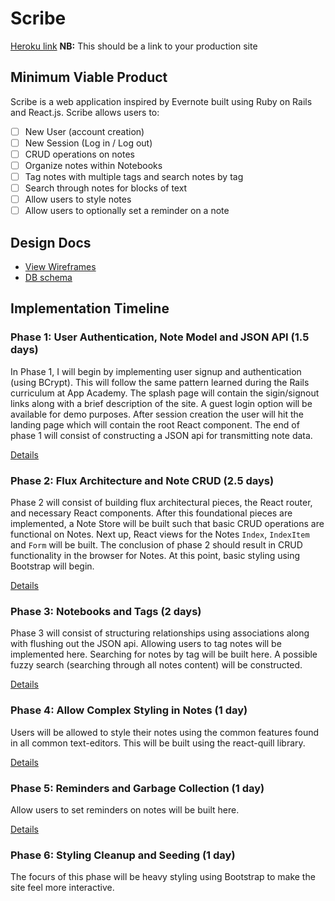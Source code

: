 # Scribe

[Heroku link][heroku] **NB:** This should be a link to your production site

[heroku]: http://www.herokuapp.com

## Minimum Viable Product

Scribe is a web application inspired by Evernote built using Ruby on Rails
and React.js. Scribe allows users to:

<!-- This is a Markdown checklist. Use it to keep track of your progress! -->

- [ ] New User (account creation)
- [ ] New Session (Log in / Log out)
- [ ] CRUD operations on notes
- [ ] Organize notes within Notebooks
- [ ] Tag notes with multiple tags and search notes by tag
- [ ] Search through notes for blocks of text
- [ ] Allow users to style notes
- [ ] Allow users to optionally set a reminder on a note  

## Design Docs
* [View Wireframes][view]
* [DB schema][schema]

[view]: ./docs/views.md
[schema]: ./docs/schema.md

## Implementation Timeline

### Phase 1: User Authentication, Note Model and JSON API (1.5 days)

In Phase 1, I will begin by implementing user signup and authentication (using
BCrypt). This will follow the same pattern learned during the Rails curriculum
at App Academy. The splash page will contain the sigin/signout links along
with a brief description of the site. A guest login option will be available
for demo purposes. After session creation the user will hit the landing page
which will contain the root React component. The end of phase 1 will consist
of constructing a JSON api for transmitting note data.

[Details][phase-one]

### Phase 2: Flux Architecture and Note CRUD (2.5 days)

Phase 2 will consist of building flux architectural pieces, the React router,
and necessary React components. After this foundational pieces are implemented,
a Note Store will be built such that basic CRUD operations are functional on Notes.
Next up, React views for the Notes `Index`, `IndexItem` and `Form` will be built.
The conclusion of phase 2 should result in CRUD functionality in the browser for
Notes. At this point, basic styling using Bootstrap will begin.

[Details][phase-two]

### Phase 3: Notebooks and Tags (2 days)

Phase 3 will consist of structuring relationships using associations along
with flushing out the JSON api. Allowing users to tag notes will be implemented
here. Searching for notes by tag will be built here. A possible fuzzy search
(searching through all notes content) will be constructed.

[Details][phase-three]

### Phase 4: Allow Complex Styling in Notes (1 day)

Users will be allowed to style their notes using the common features
found in all common text-editors. This will be built using the react-quill
library.

[Details][phase-four]

### Phase 5: Reminders and Garbage Collection (1 day)

Allow users to set reminders on notes will be built here.

[Details][phase-five]

### Phase 6: Styling Cleanup and Seeding (1 day)

The focurs of this phase will be heavy styling using Bootstrap to make
the site feel more interactive.

<!-- ### Bonus Features (TBD)
- [ ] Prettify transitions
- [ ] Use javascript library for cleaner tag selection
- [ ] Changelogs for Notes
- [ ] Pagination / infinite scroll for Notes Index
- [ ] Multiple sessions -->

[phase-one]: ./docs/phases/phase1.md
[phase-two]: ./docs/phases/phase2.md
[phase-three]: ./docs/phases/phase3.md
[phase-four]: ./docs/phases/phase4.md
[phase-five]: ./docs/phases/phase5.md
